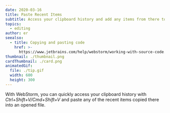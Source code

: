 ```yaml
---
date: 2020-03-16
title: Paste Recent Items
subtitle: Access your clipboard history and add any items from there to your code.
topics:
  - editing
author: er
seealso:
  - title: Copying and pasting code
    href: >-
      https://www.jetbrains.com/help/webstorm/working-with-source-code.html#copy_paste
thumbnail: ./thumbnail.png
cardThumbnail: ./card.png
animatedGif:
  file: ./tip.gif
  width: 600
  height: 300
---
```

With WebStorm, you can quickly access your clipboard history with 
*Ctrl+Shift+V/Cmd+Shift+V* and paste any of the recent items copied 
there into an opened file.
